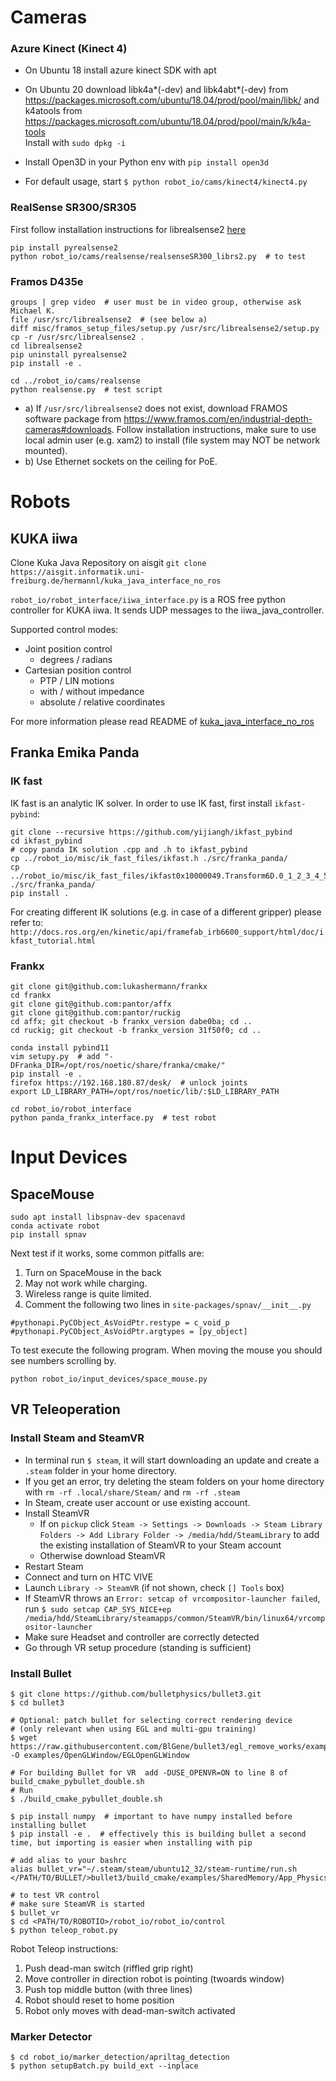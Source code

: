 # Cameras

### Azure Kinect (Kinect 4)
- On Ubuntu 18 install azure kinect SDK with apt
- On Ubuntu 20 download libk4a*(-dev) and libk4abt*(-dev) from https://packages.microsoft.com/ubuntu/18.04/prod/pool/main/libk/
  and k4atools from https://packages.microsoft.com/ubuntu/18.04/prod/pool/main/k/k4a-tools \
  Install with `sudo dpkg -i`

- Install Open3D in your Python env with `pip install open3d`

- For default usage, start `$ python robot_io/cams/kinect4/kinect4.py`

### RealSense SR300/SR305

First follow installation instructions for librealsense2 [here](https://github.com/IntelRealSense/librealsense)
```
pip install pyrealsense2
python robot_io/cams/realsense/realsenseSR300_librs2.py  # to test
```

### Framos D435e
```
groups | grep video  # user must be in video group, otherwise ask Michael K.
file /usr/src/librealsense2  # (see below a)
diff misc/framos_setup_files/setup.py /usr/src/librealsense2/setup.py
cp -r /usr/src/librealsense2 .
cd librealsense2
pip uninstall pyrealsense2
pip install -e .

cd ../robot_io/cams/realsense
python realsense.py  # test script
```
- a) If `/usr/src/librealsense2` does not exist, download FRAMOS software package from https://www.framos.com/en/industrial-depth-cameras#downloads. Follow installation instructions, make sure to use local admin user (e.g. xam2) to install (file system may NOT be network mounted).
- b) Use Ethernet sockets on the ceiling for PoE. 


# Robots

## KUKA iiwa

Clone Kuka Java Repository on aisgit
```git clone https://aisgit.informatik.uni-freiburg.de/hermannl/kuka_java_interface_no_ros```

`robot_io/robot_interface/iiwa_interface.py` is a ROS free python controller for KUKA iiwa. It sends UDP messages to the iiwa_java_controller.

Supported control modes:
- Joint position control
    - degrees / radians
- Cartesian position control
    - PTP / LIN motions
    - with / without impedance
    - absolute / relative coordinates

For more information please read README of [kuka_java_interface_no_ros](https://aisgit.informatik.uni-freiburg.de/hermannl/kuka_java_interface_no_ros)

## Franka Emika Panda

### IK fast
IK fast is an analytic IK solver. In order to use IK fast, first install `ikfast-pybind`:
```
git clone --recursive https://github.com/yijiangh/ikfast_pybind
cd ikfast_pybind
# copy panda IK solution .cpp and .h to ikfast_pybind
cp ../robot_io/misc/ik_fast_files/ikfast.h ./src/franka_panda/
cp ../robot_io/misc/ik_fast_files/ikfast0x10000049.Transform6D.0_1_2_3_4_5_f6.cpp ./src/franka_panda/
pip install .
```
For creating different IK solutions (e.g. in case of a different gripper) please refer to: 
`http://docs.ros.org/en/kinetic/api/framefab_irb6600_support/html/doc/ikfast_tutorial.html`

### Frankx
```
git clone git@github.com:lukashermann/frankx
cd frankx
git clone git@github.com:pantor/affx
git clone git@github.com:pantor/ruckig
cd affx; git checkout -b frankx_version dabe0ba; cd ..
cd ruckig; git checkout -b frankx_version 31f50f0; cd ..

conda install pybind11
vim setupy.py  # add "-DFranka_DIR=/opt/ros/noetic/share/franka/cmake/"
pip install -e .
firefox https://192.168.180.87/desk/  # unlock joints
export LD_LIBRARY_PATH=/opt/ros/noetic/lib/:$LD_LIBRARY_PATH

cd robot_io/robot_interface
python panda_frankx_interface.py  # test robot
```

# Input Devices

## SpaceMouse
```
sudo apt install libspnav-dev spacenavd
conda activate robot
pip install spnav
```

Next test if it works, some common pitfalls are:
1. Turn on SpaceMouse in the back
2. May not work while charging.
3. Wireless range is quite limited.
4. Comment the following two lines in `site-packages/spnav/__init__.py`
```
#pythonapi.PyCObject_AsVoidPtr.restype = c_void_p
#pythonapi.PyCObject_AsVoidPtr.argtypes = [py_object]
```

To test execute the following program. When moving the mouse you should
see numbers scrolling by.
```
python robot_io/input_devices/space_mouse.py
```


## VR Teleoperation

### Install Steam and SteamVR
- In terminal run `$ steam`, it will start downloading an update and create a `.steam` folder in your home directory.
- If you get an error, try deleting the steam folders on your home directory with `rm -rf .local/share/Steam/` and `rm -rf .steam`
- In Steam, create user account or use existing account.
- Install SteamVR
  - If on `pickup` click `Steam -> Settings -> Downloads -> Steam Library Folders -> Add Library Folder -> /media/hdd/SteamLibrary` to add the existing installation of SteamVR to your Steam account
  - Otherwise download SteamVR
- Restart Steam
- Connect and turn on HTC VIVE
- Launch `Library -> SteamVR` (if not shown, check `[] Tools` box)
- If SteamVR throws an  `Error: setcap of vrcompositor-launcher failed`, run `$ sudo setcap CAP_SYS_NICE+ep /media/hdd/SteamLibrary/steamapps/common/SteamVR/bin/linux64/vrcompositor-launcher`
- Make sure Headset and controller are correctly detected
- Go through VR setup procedure (standing is sufficient)

### Install Bullet
```
$ git clone https://github.com/bulletphysics/bullet3.git
$ cd bullet3

# Optional: patch bullet for selecting correct rendering device
# (only relevant when using EGL and multi-gpu training)
$ wget https://raw.githubusercontent.com/BlGene/bullet3/egl_remove_works/examples/OpenGLWindow/EGLOpenGLWindow.cpp -O examples/OpenGLWindow/EGLOpenGLWindow 

# For building Bullet for VR  add -DUSE_OPENVR=ON to line 8 of build_cmake_pybullet_double.sh
# Run
$ ./build_cmake_pybullet_double.sh

$ pip install numpy  # important to have numpy installed before installing bullet
$ pip install -e .  # effectively this is building bullet a second time, but importing is easier when installing with pip

# add alias to your bashrc
alias bullet_vr="~/.steam/steam/ubuntu12_32/steam-runtime/run.sh </PATH/TO/BULLET/>bullet3/build_cmake/examples/SharedMemory/App_PhysicsServer_SharedMemory_VR"

# to test VR control
# make sure SteamVR is started
$ bullet_vr
$ cd <PATH/TO/ROBOTIO>/robot_io/robot_io/control
$ python teleop_robot.py
```

Robot Teleop instructions:
1. Push dead-man switch (riffled grip right)
2. Move controller in direction robot is pointing (twoards window)
3. Push top middle button (with three lines)
4. Robot should reset to home position
5. Robot only moves with dead-man-switch activated

### Marker Detector

```
$ cd robot_io/marker_detection/apriltag_detection
$ python setupBatch.py build_ext --inplace
```

